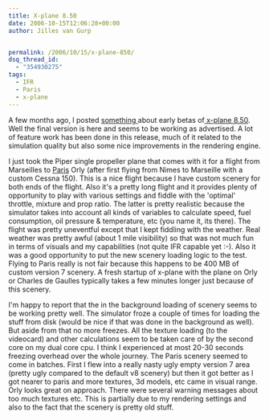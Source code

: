 ```yaml
---
title: X-plane 8.50
date: 2006-10-15T12:06:28+00:00
author: Jilles van Gurp


permalink: /2006/10/15/x-plane-850/
dsq_thread_id:
  - "354930275"
tags:
  - IFR
  - Paris
  - x-plane
---
```

A few months ago, I posted [something ](https://www.jillesvangurp.com/2006/07/22/x-plane-850-beta/)about early betas of[ x-plane 8.50](http://x-plane.com/). Well the final version is here and seems to be working as advertised. A lot of feature work has been done in this release, much of it related to the simulation quality but also some nice improvements in the rendering engine.

I just took the Piper single propeller plane that comes with it for a flight from Marseilles to [Paris](http://baugras.club.fr/xplane/Accueil_english.html) Orly (after first flying from Nimes to Marseille with a custom Cessna 150). This is a nice flight because I have custom scenery for both ends of the flight. Also it's a pretty long flight and it provides plenty of opportunity to play with various settings and fiddle with the 'optimal' throttle, mixture and prop ratio. The latter is pretty realistic because the simulator takes into account all kinds of variables to calculate speed, fuel consumption, oil pressure & temperature, etc (you name it, its there).
The flight was pretty uneventful except that I kept fiddling with the weather. Real weather was pretty awful (about 1 mile visibility) so that was not much fun in terms of visuals and my capabilities (not quite IFR capable yet :-). Also it was a good opportunity to put the new scenery loading logic to the test. Flying to Paris really is not fair because this happens to be 400 MB of custom version 7 scenery. A fresh startup of x-plane with the plane on Orly or Charles de Gaulles typically takes a few minutes longer just because of this scenery.

I'm happy to report that the in the background loading of scenery seems to be working pretty well. The simulator froze a couple of times for loading the stuff from disk (would be nice if that was done in the background as well). But aside from that no more freezes. All the texture loading (to the videocard) and other calculations seem to be taken care of by the second core on my dual core cpu. I think I experienced at most 20-30 seconds  freezing overhead over the whole journey. The Paris scenery seemed to come in batches. First I flew into a really nasty ugly empty version 7 area (pretty ugly compared to the default v8 scenery) but then it got better as I got nearer to paris and more textures, 3d models, etc came in visual range. Orly looks great on approach. There were several warning messages about too much textures etc. This is partially due to my rendering settings and also to the fact that the scenery is pretty old stuff.